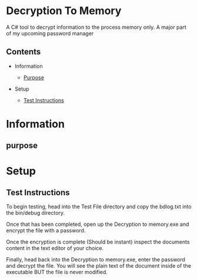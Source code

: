 # Decryption To Memory
A C# tool to decrypt information to the process memory only. A major part of my upcoming password manager

## Contents
- Information
    * [Purpose](#purpose)

- Setup
    * [Test Instructions](#test-instructions)
    
# Information

## purpose


# Setup

## Test Instructions
To begin testing, head into the Test File directory and copy the bdlog.txt into the bin/debug directory.

Once that has been completed, open up the Decryption to memory.exe and encrypt the file with a password.

Once the encryption is complete (Should be instant) inspect the documents content in the text editor of your choice.

Finally, head back into the Decryption to memory.exe, enter the password and decrypt the file. You will see the plain text of the document inside of the executable BUT the file is never modified.
